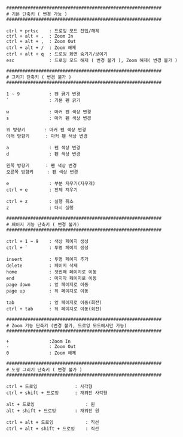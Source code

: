 <pre>
<code>
##########################################################
# 기본 단축키 ( 변경 가능 )
##########################################################

ctrl + prtsc	: 드로잉 모드 진입/해제
ctrl + alt + .	: Zoom In  
ctrl + alt + ,	: Zoom Out
ctrl + alt + /	: Zoom 해제
ctrl + alt + q	: 드로잉 화면 숨기기/보이기
esc				: 드로잉 모드 해제 ( 변경 불가 ), Zoom 해제( 변경 불가 )

##########################################################
# 그리기 단축키 ( 변경 불가 )
##########################################################

1 ~ 9			: 펜 굵기 변경
`				: 기본 펜 굵기

w				: 마커 펜 색상 변경
s				: 마커 펜 색상 변경

위 방향키		: 마커 펜 색상 변경
아래 방향키		: 마커 펜 색상 변경

a				: 펜 색상 변경
d				: 펜 색상 변경 

왼쪽 방향키		: 펜 색상 변경
오른쪽 방향키		: 펜 색상 변경

e				: 부분 지우기(지우개)
ctrl + e		: 전체 지우기

ctrl + z		: 실행 취소 
z				: 다시 실행 

##########################################################
# 페이지 기능 단축키 ( 변경 불가)
##########################################################

ctrl + 1 ~ 9	: 색상 페이지 생성
ctrl + `		: 투명 페이지 생성

insert			: 투명 페이지 추가 
delete			: 페이지 삭제
home			: 첫번째 페이지로 이동
end				: 마지막 페이지로 이동
page down		: 앞 페이지로 이동 
page up			: 뒤 페이지로 이동 

tab				: 앞 페이지로 이동(회전)
ctrl + tab		: 뒤 페이지로 이동(회전)

##########################################################
# Zoom 기능 단축키 (변경 불가, 드로잉 모드에서만 가능)
##########################################################

+				:Zoom In 
-				: Zoom Out 
0				: Zoom 해제 

##########################################################
# 도형 그리기 단축키 ( 변경 불가 )
##########################################################

ctrl + 드로잉				: 사각형
ctrl + shift + 드로잉 		: 채워진 사각형

alt + 드로잉					: 원
alt + shift + 드로잉 		: 채워진 원

ctrl + alt + 드로잉 			: 직선
ctrl + alt + shift + 드로잉 	: 직선
</code>
</pre>
